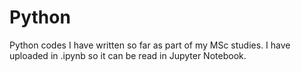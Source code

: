 # Python
Python codes I have written so far as part of my MSc studies. I have uploaded in .ipynb so it can be read in Jupyter Notebook.
